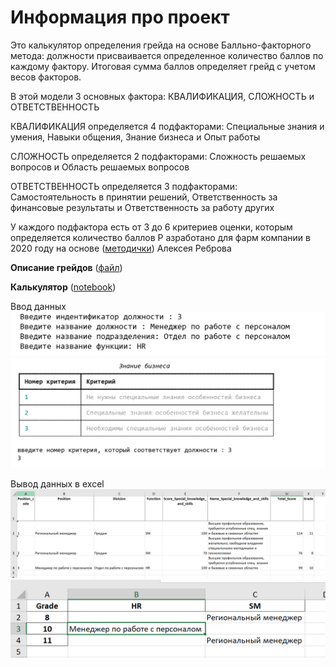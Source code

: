 # Информация про проект

Это калькулятор определения грейда на основе Балльно-факторного метода: должности присваивается определенное количество баллов по каждому фактору. Итоговая сумма баллов определяет грейд с учетом весов факторов.

В этой модели 3 основных фактора: КВАЛИФИКАЦИЯ,  СЛОЖНОСТЬ и  ОТВЕТСТВЕННОСТЬ 

КВАЛИФИКАЦИЯ определяется 4 подфакторами: Специальные знания и умения, Навыки общения, Знание бизнеса и Опыт работы

СЛОЖНОСТЬ  определяется 2 подфакторами: Сложность решаемых вопросов и Область решаемых вопросов

ОТВЕТСТВЕННОСТЬ определяется 3 подфакторами: Самостоятельность в принятии решений, Ответственность за финансовые результаты и Ответственность за работу других

У каждого подфактора есть от 3 до 6 критериев оценки, которым определяется количество баллов
Р
азработано для фарм компании в 2020 году на основе ([методички](https://www.delfy.biz/books)) Алексея Реброва 

**Описание грейдов** ([файл](https://github.com/NuriyaBur/LearningPath/blob/main/python/projects/Grading%20/description.md))

**Калькулятор** ([notebook](https://github.com/NuriyaBur/LearningPath/blob/main/python/projects/Grading%20/Grading.py))

Ввод данных 
![cover](https://github.com/NuriyaBur/LearningPath/blob/main/python/projects/Grading%20/img/Input.PNG)
![cover](https://github.com/NuriyaBur/LearningPath/blob/main/python/projects/Grading%20/img/console%26input.PNG)

Вывод данных в excel
![cover](https://github.com/NuriyaBur/LearningPath/blob/main/python/projects/Grading%20/img/output_1.PNG)
![cover](https://github.com/NuriyaBur/LearningPath/blob/main/python/projects/Grading%20/img/output_2.PNG)

